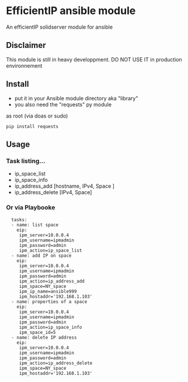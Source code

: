 # EfficientIP ansible module
An efficientIP solidserver module for ansible

## Disclaimer

This module is still in heavy developpment.
DO NOT USE IT in production environnement 

## Install

- put it in your Ansible module directory aka "library"
- you also need the "requests" py module

as root (via doas or sudo)

```
pip install requests
```

## Usage
### Task listing...
- ip_space_list
- ip_space_info
- ip_address_add [hostname, IPv4, Space ]
- ip_address_delete [IPv4, Space]

### Or via Playbooke 
```
  tasks:
  - name: list space
    eip:
     ipm_server=10.0.0.4
     ipm_username=ipmadmin
     ipm_password=admin
     ipm_action=ip_space_list
  - name: add IP on space
    eip:
     ipm_server=10.0.0.4
     ipm_username=ipmadmin
     ipm_password=admin
     ipm_action=ip_address_add
     ipm_space=NY_space
     ipm_ip_name=ansible999
     ipm_hostaddr='192.168.1.103'
  - name: properties of a space
    eip:
     ipm_server=10.0.0.4
     ipm_username=ipmadmin
     ipm_password=admin
     ipm_action=ip_space_info
     ipm_space_id=5
  - name: delete IP address
    eip:
     ipm_server=10.0.0.4
     ipm_username=ipmadmin
     ipm_password=admin
     ipm_action=ip_address_delete
     ipm_space=NY_space
     ipm_hostaddr='192.168.1.103'
```
